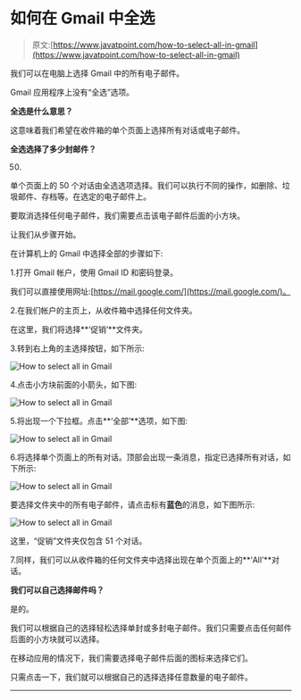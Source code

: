 # 如何在 Gmail 中全选

> 原文:[https://www.javatpoint.com/how-to-select-all-in-gmail](https://www.javatpoint.com/how-to-select-all-in-gmail)

我们可以在电脑上选择 Gmail 中的所有电子邮件。

Gmail 应用程序上没有“全选”选项。

**全选是什么意思？**

这意味着我们希望在收件箱的单个页面上选择所有对话或电子邮件。

**全选选择了多少封邮件？**

50.

单个页面上的 50 个对话由全选选项选择。我们可以执行不同的操作，如删除、垃圾邮件、存档等。在选定的电子邮件上。

要取消选择任何电子邮件，我们需要点击该电子邮件后面的小方块。

让我们从步骤开始。

在计算机上的 Gmail 中选择全部的步骤如下:

1.打开 Gmail 帐户，使用 Gmail ID 和密码登录。

我们可以直接使用网址:[https://mail.google.com/](https://mail.google.com/)。

2.在我们帐户的主页上，从收件箱中选择任何文件夹。

在这里，我们将选择**‘促销’**文件夹。

3.转到右上角的主选择按钮，如下所示:

![How to select all in Gmail](../Images/255675450c7bee59ec73d6fb5d7ac0da.png)

4.点击小方块前面的小箭头，如下图:

![How to select all in Gmail](../Images/b53c4e055f853448cc30ba883df1b1b1.png)

5.将出现一个下拉框。点击**‘全部’**选项，如下图:

![How to select all in Gmail](../Images/a4b6d2122da8f952cd4c84f96cd50079.png)

6.将选择单个页面上的所有对话。顶部会出现一条消息，指定已选择所有对话，如下所示:

![How to select all in Gmail](../Images/f128d993ec5c5e66b6d8f9a3687ef500.png)

要选择文件夹中的所有电子邮件，请点击标有**蓝色**的消息，如下图所示:

![How to select all in Gmail](../Images/3636fd1cd62f2240b4473cbf51c3c614.png)

这里，“促销”文件夹仅包含 51 个对话。

7.同样，我们可以从收件箱的任何文件夹中选择出现在单个页面上的**‘All’**对话。

**我们可以自己选择邮件吗？**

是的。

我们可以根据自己的选择轻松选择单封或多封电子邮件。我们只需要点击任何邮件后面的小方块就可以选择。

在移动应用的情况下，我们需要选择电子邮件后面的图标来选择它们。

只需点击一下，我们就可以根据自己的选择选择任意数量的电子邮件。

* * *